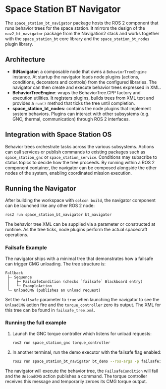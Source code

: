 # Space Station BT Navigator

The `space_station_bt_navigator` package hosts the ROS 2 component that runs behavior trees for the
space station. It mirrors the design of the `nav2_bt_navigator` package from the
Navigation2 stack and works together with the `space_station_bt` core library
and the `space_station_bt_nodes` plugin library.

## Architecture

- **BtNavigator**: a composable node that owns a `BehaviorTreeEngine` instance.
  At startup the navigator loads node plugins (actions, conditions, decorators
  and controls) from the configured libraries. The navigator can then create and
  execute behavior trees expressed in XML.
- **BehaviorTreeEngine**: wraps the BehaviorTree.CPP factory and execution
  utilities. It registers plugins, builds trees from XML text and provides a
  `run()` method that ticks the tree until completion.
- **space_station_bt_nodes**: contains the node plugins that implement system
  behaviors. Plugins can interact with other subsystems (e.g. GNC, thermal,
  communication) through ROS 2 interfaces.

## Integration with Space Station OS

Behavior trees orchestrate tasks across the various subsystems. Actions can call
services or publish commands to existing packages such as
`space_station_gnc` or `space_station_service`. Conditions may subscribe to
status topics to decide how the tree proceeds. By running within a ROS 2
component container, the navigator can be composed alongside the other nodes of
the system, enabling coordinated mission execution.

## Running the Navigator

After building the workspace with `colcon build`, the navigator component can be
launched like any other ROS 2 node:

```bash
ros2 run space_station_bt_navigator bt_navigator
```

The behavior tree XML can be supplied via a parameter or constructed at runtime.
As the tree ticks, node plugins perform the actual spacecraft operations.

### Failsafe Example

The navigator ships with a minimal tree that demonstrates how a failsafe can
trigger CMG unloading.  The tree structure is:

```
Fallback
 ├─ Sequence
 │   ├─ FailsafeCondition (checks `failsafe` Blackboard entry)
 │   └─ ExampleAction
 └─ UnloadCMG (publishes an unload request)
```

Set the `failsafe` parameter to `true` when launching the navigator to see the
`UnloadCMG` action fire and the `torque_controller` zero its output.
The XML for this tree can be found in `failsafe_tree.xml`.

### Running the full example

1. Launch the GNC torque controller which listens for unload requests:

   ```bash
   ros2 run space_station_gnc torque_controller
   ```

2. In another terminal, run the demo executor with the failsafe flag enabled:

   ```bash
   ros2 run space_station_bt_navigator bt_demo --ros-args -p failsafe:=true
   ```

The navigator will execute the behavior tree, the `FailsafeCondition` will fail
and the `UnloadCMG` action publishes a command. The torque controller receives
this message and temporarily zeroes its CMG torque output.